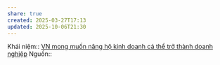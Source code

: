 ```yaml
---
share: true
created: 2025-03-27T17:13
updated: 2025-10-06T21:30
---
```

Khái niệm:: 
[VN mong muốn nâng hộ kinh doanh cá thể trở thành doanh nghiệp](./VN%20mong%20mu%E1%BB%91n%20n%C3%A2ng%20h%E1%BB%99%20kinh%20doanh%20c%C3%A1%20th%E1%BB%83%20tr%E1%BB%9F%20th%C3%A0nh%20doanh%20nghi%E1%BB%87p.md)
Nguồn:: 
